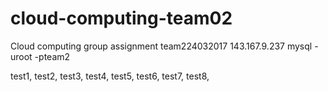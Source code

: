 # cloud-computing-team02
Cloud computing group assignment
team224032017
143.167.9.237
mysql -uroot -pteam2

test1,
test2,
test3,
test4,
test5,
test6,
test7,
test8,
